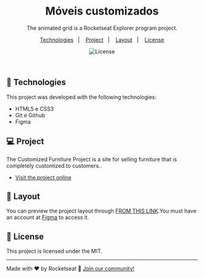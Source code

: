 ﻿<h1 align="center"> Móveis customizados </h1>

<p align="center">
  The animated grid is a Rocketseat Explorer program project. <br/>
</p>

<p align="center">
  <a href="#-technologies">Technologies</a>&nbsp;&nbsp;&nbsp;|&nbsp;&nbsp;&nbsp;
  <a href="#-project">Project</a>&nbsp;&nbsp;&nbsp;|&nbsp;&nbsp;&nbsp;
  <a href="#-layout">Layout</a>&nbsp;&nbsp;&nbsp;|&nbsp;&nbsp;&nbsp;
  <a href="#memo-license">License</a>
</p>

<p align="center">
  <img alt="License" src="https://img.shields.io/static/v1?label=license&message=MIT&color=49AA26&labelColor=000000">
</p>

<br>

## 🚀 Technologies

This project was developed with the following technologies:

- HTML5 e CSS3
- Git e Github
- Figma

## 💻 Project

The Customized Furniture Project is a site for selling furniture that is completely customized to customers..

- [Visit the project online](https:)

## 🔖 Layout

You can preview the project layout through [FROM THIS LINK](https://www.figma.com/file/fAvYZz4dPV5MfhL77XkqkD/Explorer---Projeto-01?t=rcPTcWeVd5XPx0Fs-0).You must have an account at [Figma](https://figma.com) to access it.

## :memo: License

This project is licensed under the MIT.

---

Made with ♥ by Rocketseat :wave: [Join our community!](https://discord.gg/rocketseat)

